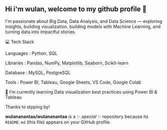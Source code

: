 ## Hi i'm wulan, welcome to my github profile 👋

I'm passionate about Big Data, Data Analysis, and Data Science — exploring insights, building visualization, building models with Machine Learning, and turning data into impactful stories.

💻 Tech Stack

Languages : Python, SQL

Libraries : Pandas, NumPy, Matplotlib, Seaborn, Scikit-learn

Database : MySQL, PostgreSQL

Tools : Power BI, Tableau, Google Sheets, VS Code, Google Colab

🌱 I’m currently learning Data visualization best practices using Power BI & Tableau

Thanks to stpping by!

**wulananantaa/wulananantaa** is a ✨ _special_ ✨ repository because its `README.md` (this file) appears on your GitHub profile.

